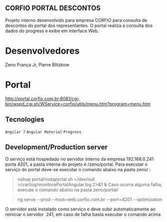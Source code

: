 ## CORFIO PORTAL DESCONTOS

Projeto interno desenvolvido para empresa CORFIO para consulta de descontos do portal dos representantes. O portal realiza a consulta dos dados do progress e exibe em interface Web.

# Desenvolvedores
  Zeno França Jr,
  Pierre Blitzkow
  
# Portal

http://portal.corfio.com.br:8081/cgi-bin/wspd_cgi.sh/WService=corfio/utils/menu.htm?program=menu.htm

## Tecnologies

`Angular 7`
`Angular Material`
`Progress`

## Development/Production server


O serviço está hospedado no servidor interno da empresa 192.168.0.241 porta 4201, a pasta interna do projeto é /zeno/portal. Para executar o serviço do portal deve-se executar o comando abaixo na pasta zeno/ :

> nohup portal/rodaportal.sh  </dev/null >/var/log/monitoraPortalAngular.log 2>&1 &
Caso ocorra alguma falha, execute o comando abaixo na pasta zeno/portal/

> ng serve --prod --host=web.corfio.com.br --port=4201 --optimization

O servidor está instalado como serviço e deve subir automaticamente ao reiniciar o servidor .241, em caso de falha basta executar o comando acima 
